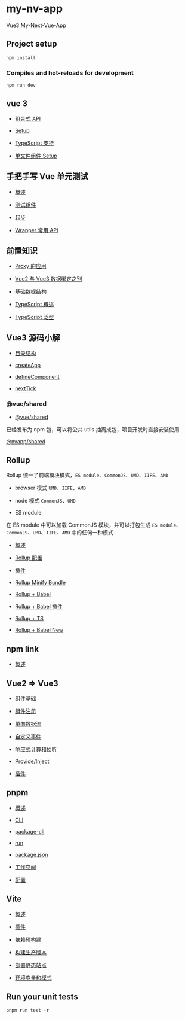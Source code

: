 # my-nv-app

Vue3 My-Next-Vue-App

## Project setup

```
npm install
```

### Compiles and hot-reloads for development

```
npm run dev
```

## vue 3

- [组合式 API](./docs/vue3/composition-api.md)

- [Setup](./docs/vue3/setup.md)

- [TypeScript 支持](./docs/vue3/vue-ts.md)

- [单文件组件 Setup](./docs/vue3/script-setup.md)

## 手把手写 Vue 单元测试

- [概述](./docs/test-unit/overview.md)

- [测试组件](./docs/test-unit/component-test.md)

- [起步](./docs/test-unit/start.md)

- [Wrapper 常用 API](./docs/test-unit/wrapper-api.md)

## 前置知识

- [Proxy 的应用](./package/start/docs/Proxy.md)

- [Vue2 与 Vue3 数据绑定之别](./package/start/docs/to-proxy.md)

- [基础数据结构](./package/start/docs/unit.md)

- [TypeScript 概述](./package/start-ts/docs/overview.md)

- [TypeScript 泛型](./package/start-ts/docs/genericity.md)

## Vue3 源码小解

- [目录结构](./package/vue-back/overview.md)

- [createApp](./package/vue-back/createApp.md)

- [defineComponent](./package/vue-back/defineComponent.md)

- [nextTick](./package/vue-back/nextTick.md)

### @vue/shared

- [@vue/shared](./package/shared/docs/overview.md)

已经发布为 npm 包，可以将公共 utils 抽离成包，项目开发时直接安装使用

[@nvapp/shared](https://www.npmjs.com/package/@nvapp/shared)

## Rollup

Rollup 统一了前端模块模式，`ES module`、`CommonJS`、`UMD`、`IIFE`、`AMD`

- browser 模式 `UMD`、`IIFE`、`AMD`

- node 模式 `CommonJS`、`UMD`

- ES module

在 ES module 中可以加载 CommonJS 模块，并可以打包生成 `ES module`、`CommonJS`、`UMD`、`IIFE`、`AMD` 中的任何一种模式

- [概述](./package/start-roll/docs/overview.md)

- [Rollup 配置](./package/start-roll/docs/config.md)

- [插件](./package/start-roll/docs/plugin-config.md)

- [Rollup Minify Bundle](./package/start-roll/docs/bundle-mini.md)

- [Rollup + Babel](./package/rollup-babel/docs/overview.md)

- [Rollup + Babel 插件](./package/rollup-babel/docs/plugin.md)

- [Rollup + TS](./package/rollup-typescript/docs/overview.md)

- [Rollup + Babel New](./package/shared-use/docs/overview.md)

## npm link

- [概述](./package/shared-use/docs/link.md)

## Vue2 => Vue3

- [组件基础](./docs/v2to3/component-basics.md)

- [组件注册](./docs/v2to3/component-registration.md)

- [单向数据流](./docs/v2to3/props.md)

- [自定义事件](./docs/v2to3/events.md)

- [响应式计算和侦听](./docs/v2to3/reactivity-compute-watchers.md)

- [Provide/Inject](./docs/v2to3/provide-inject.md)

- [插件](./docs/v2to3/plugins.md)

## pnpm

- [概述](./docs/pnpm/overview.md)

- [CLI](./docs/pnpm/cli.md)

- [package-cli](./docs/pnpm/package.md)

- [run](./docs/pnpm/run.md)

- [package.json](./docs/pnpm/package-json.md)

- [工作空间](./docs/pnpm/workspace.md)

- [配置](./docs/pnpm/config.md)

## Vite

- [概述](./docs/vite/overview.md)

- [插件](./docs/vite/plugin.md)

- [依赖预构建](./docs/vite/dep-build.md)

- [构建生产版本](./docs/vite/build.md)

- [部署静态站点](./docs/vite/static-deploy.md)

- [环境变量和模式](./docs/vite/env-mode.md)

## Run your unit tests

```
pnpm run test -r
```
